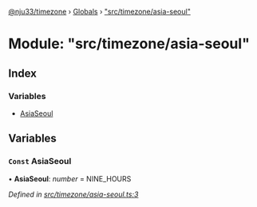 [@nju33/timezone](../README.md) › [Globals](../globals.md) › ["src/timezone/asia-seoul"](_src_timezone_asia_seoul_.md)

# Module: "src/timezone/asia-seoul"

## Index

### Variables

* [AsiaSeoul](_src_timezone_asia_seoul_.md#const-asiaseoul)

## Variables

### `Const` AsiaSeoul

• **AsiaSeoul**: *number* = NINE_HOURS

*Defined in [src/timezone/asia-seoul.ts:3](https://github.com/nju33/timezone/blob/c9267a7/src/timezone/asia-seoul.ts#L3)*
